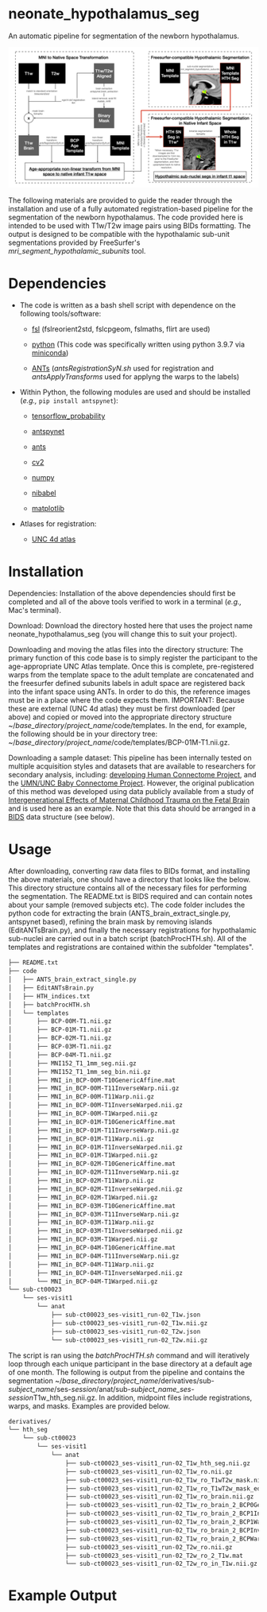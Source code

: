 # neonate_hypothalamus_seg
An automatic pipeline for segmentation of the newborn hypothalamus.

![Pipeline Overview](PipelineOverview.jpeg)

The following materials are provided to guide the reader through the installation and use of a fully automated registration-based pipeline for the segmentation of the newborn hypothalamus. The code provided here is intended to be used with T1w/T2w image pairs using BIDs formatting. The output is designed to be compatible with the hypothalamic sub-unit segmentations provided by FreeSurfer's *mri_segment_hypothalamic_subunits* tool.

# Dependencies

* The code is written as a bash shell script with dependence on the following tools/software:

  * [fsl](https://fsl.fmrib.ox.ac.uk/fsl/fslwiki/FslInstallation) (fslreorient2std, fslcpgeom, fslmaths, flirt are used)

  * [python](https://www.python.org/downloads/) (This code was specifically written using python 3.9.7 via [miniconda](https://docs.conda.io/en/main/miniconda.html))

  * [ANTs](http://stnava.github.io/ANTs/) (*antsRegistrationSyN.sh* used for registration and *antsApplyTransforms* used for applyng the warps to the labels)

* Within Python, the following modules are used and should be installed (*e.g.,* `pip install antspynet`):

  * [tensorflow_probability](https://www.tensorflow.org/probability/install)

  * [antspynet](https://pypi.org/project/antspynet/)

  * [ants](https://pypi.org/project/ants/)

  * [cv2](https://pypi.org/project/opencv-python/)

  * [numpy](https://pypi.org/project/numpy/)

  * [nibabel](https://pypi.org/project/nibabel/)

  * [matplotlib](https://pypi.org/project/matplotlib/)

* Atlases for registration:

  * [UNC 4d atlas](https://www.nitrc.org/projects/uncbcp_4d_atlas/)

# Installation

Dependencies: Installation of the above dependencies should first be completed and all of the above tools verified to work  in a terminal (*e.g.,* Mac's terminal).

Download: Download the directory hosted here that uses the project name neonate_hypothalamus_seg (you will change this to suit your project). 

Downloading and moving the atlas files into the directory structure: The primary function of this code base is to simply register the participant to the age-appropriate UNC Atlas template. Once this is complete, pre-registered warps from the template space to the adult template are concatenated and the freesurfer defined subunits labels in adult space are registered back into the infant space using ANTs. In order to do this, the reference images must be in a place where the code expects them. IMPORTANT: Because these are external (UNC 4d atlas) they must be first downloaded (per above) and copied or moved into the appropriate directory structure ~/*base_directory*/*project_name*/code/templates. In the end, for example, the following should be in your directory tree: ~/*base_directory*/*project_name*/code/templates/BCP-01M-T1.nii.gz.

Downloading a sample dataset: This pipeline has been internally tested on multiple acquisition styles and datasets that are available to researchers for secondary analysis, including: [developing Human Connectome Project](http://www.developingconnectome.org/data-release/data-release-user-guide/), and the [UMN/UNC Baby Connectome Project](https://nda.nih.gov/edit_collection.html?id=2848). However, the original publication of this method was developed using data publicly available from a study of [Intergenerational Effects of Maternal Childhood Trauma on the Fetal Brain](https://nda.nih.gov/edit_collection.html?id=2308) and is used here as an example. Note that this data should be arranged in a [BIDS](https://bids-specification.readthedocs.io/en/stable/) data structure (see below).

# Usage

After downloading, converting raw data files to BIDs format, and installing the above materials, one should have a directory that looks like the below. This directory structure contains all of the necessary files for performing the segmentation. The README.txt is BIDS required and can contain notes about your sample (removed subjects etc). The code folder includes the python code for extracting the brain (ANTS_brain_extract_single.py, antspynet based), refining the brain mask by removing islands (EditANTsBrain.py), and finally the necessary registrations for hypothalamic sub-nuclei are carried out in a batch script (batchProcHTH.sh). All of the templates and registrations are contained within the subfolder "templates".

```bash
├── README.txt
├── code
│   ├── ANTS_brain_extract_single.py
│   ├── EditANTsBrain.py
│   ├── HTH_indices.txt
│   ├── batchProcHTH.sh
│   └── templates
│       ├── BCP-00M-T1.nii.gz
│       ├── BCP-01M-T1.nii.gz
│       ├── BCP-02M-T1.nii.gz
│       ├── BCP-03M-T1.nii.gz
│       ├── BCP-04M-T1.nii.gz
│       ├── MNI152_T1_1mm_seg.nii.gz
│       ├── MNI152_T1_1mm_seg_bin.nii.gz
│       ├── MNI_in_BCP-00M-T10GenericAffine.mat
│       ├── MNI_in_BCP-00M-T11InverseWarp.nii.gz
│       ├── MNI_in_BCP-00M-T11Warp.nii.gz
│       ├── MNI_in_BCP-00M-T1InverseWarped.nii.gz
│       ├── MNI_in_BCP-00M-T1Warped.nii.gz
│       ├── MNI_in_BCP-01M-T10GenericAffine.mat
│       ├── MNI_in_BCP-01M-T11InverseWarp.nii.gz
│       ├── MNI_in_BCP-01M-T11Warp.nii.gz
│       ├── MNI_in_BCP-01M-T1InverseWarped.nii.gz
│       ├── MNI_in_BCP-01M-T1Warped.nii.gz
│       ├── MNI_in_BCP-02M-T10GenericAffine.mat
│       ├── MNI_in_BCP-02M-T11InverseWarp.nii.gz
│       ├── MNI_in_BCP-02M-T11Warp.nii.gz
│       ├── MNI_in_BCP-02M-T1InverseWarped.nii.gz
│       ├── MNI_in_BCP-02M-T1Warped.nii.gz
│       ├── MNI_in_BCP-03M-T10GenericAffine.mat
│       ├── MNI_in_BCP-03M-T11InverseWarp.nii.gz
│       ├── MNI_in_BCP-03M-T11Warp.nii.gz
│       ├── MNI_in_BCP-03M-T1InverseWarped.nii.gz
│       ├── MNI_in_BCP-03M-T1Warped.nii.gz
│       ├── MNI_in_BCP-04M-T10GenericAffine.mat
│       ├── MNI_in_BCP-04M-T11InverseWarp.nii.gz
│       ├── MNI_in_BCP-04M-T11Warp.nii.gz
│       ├── MNI_in_BCP-04M-T1InverseWarped.nii.gz
│       └── MNI_in_BCP-04M-T1Warped.nii.gz
└── sub-ct00023
    └── ses-visit1
        └── anat
            ├── sub-ct00023_ses-visit1_run-02_T1w.json
            ├── sub-ct00023_ses-visit1_run-02_T1w.nii.gz
            ├── sub-ct00023_ses-visit1_run-02_T2w.json
            └── sub-ct00023_ses-visit1_run-02_T2w.nii.gz
```

The script is ran using the *batchProcHTH.sh* command and will iteratively loop through each unique participant in the base directory at a default age of one month. The following is output from the pipeline and contains the segmentation ~/*base_directory*/*project_name*/derivatives/sub-*subject_name*/ses-*session*/anat/sub-*subject_name_ses-session*T1w_hth_seg.nii.gz. In addition, midpoint files include registrations, warps, and masks. Examples are provided below. 

```bash
derivatives/
└── hth_seg
    └── sub-ct00023
        └── ses-visit1
            └── anat
                ├── sub-ct00023_ses-visit1_run-02_T1w_hth_seg.nii.gz
                ├── sub-ct00023_ses-visit1_run-02_T1w_ro.nii.gz
                ├── sub-ct00023_ses-visit1_run-02_T1w_ro_T1wT2w_mask.nii.gz
                ├── sub-ct00023_ses-visit1_run-02_T1w_ro_T1wT2w_mask_edit.nii.gz
                ├── sub-ct00023_ses-visit1_run-02_T1w_ro_brain.nii.gz
                ├── sub-ct00023_ses-visit1_run-02_T1w_ro_brain_2_BCP0GenericAffine.mat
                ├── sub-ct00023_ses-visit1_run-02_T1w_ro_brain_2_BCP1InverseWarp.nii.gz
                ├── sub-ct00023_ses-visit1_run-02_T1w_ro_brain_2_BCP1Warp.nii.gz
                ├── sub-ct00023_ses-visit1_run-02_T1w_ro_brain_2_BCPInverseWarped.nii.gz
                ├── sub-ct00023_ses-visit1_run-02_T1w_ro_brain_2_BCPWarped.nii.gz
                ├── sub-ct00023_ses-visit1_run-02_T2w_ro.nii.gz
                ├── sub-ct00023_ses-visit1_run-02_T2w_ro_2_T1w.mat
                └── sub-ct00023_ses-visit1_run-02_T2w_ro_in_T1w.nii.gz
```

# Example Output

